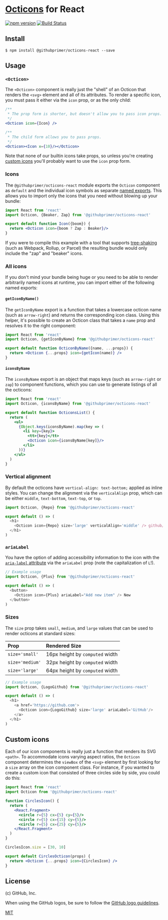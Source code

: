 # [Octicons] for React

[![npm version](https://img.shields.io/npm/v/%40github%2Focticons-react.svg)](https://www.npmjs.org/package/%40github%2Focticons-react)
[![Build Status](https://travis-ci.org/primer/octicons.svg?branch=master)](https://travis-ci.org/primer/octicons)

## Install

```
$ npm install @githubprimer/octicons-react --save
```

## Usage

### `<Octicon>`
The `<Octicon>` component is really just the "shell" of an Octicon that renders
the `<svg>` element and all of its attributes. To render a specific icon, you
must pass it either via the `icon` prop, or as the only child:

```jsx
/**
 * The prop form is shorter, but doesn't allow you to pass icon props.
 */
<Octicon icon={Icon} />

/**
 * The child form allows you to pass props.
 */
<Octicon><Icon x={10}/></Octicon>
```

Note that none of our builtin icons take props, so unless you're creating
[custom icons](#custom-icons) you'll probably want to use the `icon` prop form.

### Icons
The `@githubprimer/octicons-react` module exports the `Octicon` component as
`default` and the individual icon symbols as separate [named
exports](https://ponyfoo.com/articles/es6-modules-in-depth#named-exports). This
allows you to import only the icons that you need without blowing up your
bundle:

```jsx
import React from 'react'
import Octicon, {Beaker, Zap} from '@githubprimer/octicons-react'

export default function Icon({boom}) {
  return <Octicon icon={boom ? Zap : Beaker}/>
}
```

If you were to compile this example with a tool that supports [tree-shaking][]
(such as Webpack, Rollup, or Parcel) the resulting bundle would only include
the "zap" and "beaker" icons.

### All icons
If you don't mind your bundle being huge or you need to be able to render
arbitrarily named icons at runtime, you can import either of the following
named exports:

#### `getIconByName()`
The `getIconByName` export is a function that takes a lowercase octicon name
(such as `arrow-right`) and returns the corresponding icon class. Using this
helper, it's possible to create an Octicon class that takes a `name` prop and
resolves it to the right component:

```jsx
import React from 'react'
import Octicon, {getIconByName} from '@githubprimer/octicons-react'

export default function OcticonByName({name, ...props}) {
  return <Octicon {...props} icon={getIcon(name)} />
}
```

#### `iconsByName`
The `iconsByName` export is an object that maps keys (such as `arrow-right` or
`zap`) to component functions, which you can use to generate listings of all
the octicons:

```jsx
import React from 'react'
import Octicon, {iconsByName} from '@githubprimer/octicons-react'

export default function OcticonsList() {
  return (
    <ul>
      {Object.keys(iconsByName).map(key => (
        <li key={key}>
          <tt>{key}</tt>
          <Octicon icon={iconsByName[key]}/>
        </li>
      ))}
    </ul>
  )
}
```

### Vertical alignment
By default the octicons have `vertical-align: text-bottom;` applied as inline
styles. You can change the alignment via the `verticalAlign` prop, which can be
either `middle`, `text-bottom`, `text-top`, or `top`.

```js
import Octicon, {Repo} from '@githubprimer/octicons-react'

export default () => (
  <h1>
    <Octicon icon={Repo} size='large' verticalAlign='middle' /> github/github
  </h1>
)
```


### `ariaLabel`
You have the option of adding accessibility information to the icon with the
[`aria-label` attribute][aria-label] via the `ariaLabel` prop (note the
capitalization of `L`!).

```js
// Example usage
import Octicon, {Plus} from '@githubprimer/octicons-react'

export default () => (
  <button>
    <Octicon icon={Plus} ariaLabel="Add new item" /> New
  </button>
)
```


### Sizes
The `size` prop takes `small`, `medium`, and `large` values that can be used to
render octicons at standard sizes:

| Prop | Rendered Size |
| :- | :- |
| `size='small'` | 16px height by `computed` width |
| `size='medium'` | 32px height by `computed` width |
| `size='large'` | 64px height by `computed` width |

```js
// Example usage
import Octicon, {LogoGithub} from '@githubprimer/octicons-react'

export default () => (
  <h1>
    <a href='https://github.com'>
      <Octicon icon={LogoGithub} size='large' ariaLabel='GitHub'/>
    </a>
  </h1>
)
```


## Custom icons
Each of our icon components is really just a function that renders its SVG
`<path>`. To accommodate icons varying aspect ratios, the `Octicon` component
determines the `viewBox` of the `<svg>` element by first looking for a `size`
array on the icon component class. For instance, if you wanted to create a
custom icon that consisted of three circles side by side, you could do this:

```jsx
import React from 'react'
import Octicon from '@githubprimer/octicons-react'

function CirclesIcon() {
  return (
    <React.Fragment>
      <circle r={5} cx={5} cy={5}/>
      <circle r={5} cx={15} cy={5}/>
      <circle r={5} cx={25} cy={5}/>
    </React.Fragment>
  )
}

CirclesIcon.size = [30, 10]

export default CirclesOcticon(props) {
  return <Octicon {...props} icon={CirclesIcon} />
}
```


## License

(c) GitHub, Inc.

When using the GitHub logos, be sure to follow the [GitHub logo
guidelines](https://github.com/logos).

[MIT](./LICENSE)  

[octicons]: https://octicons.github.com/
[primer]: https://github.com/primer/primer
[docs]: http://primercss.io/
[npm]: https://www.npmjs.com/
[install-npm]: https://docs.npmjs.com/getting-started/installing-node
[tree-shaking]: https://developer.mozilla.org/en-US/docs/Glossary/Tree_shaking
[aria-label]: https://developer.mozilla.org/en-US/docs/Web/Accessibility/ARIA/ARIA_Techniques/Using_the_aria-label_attribute
